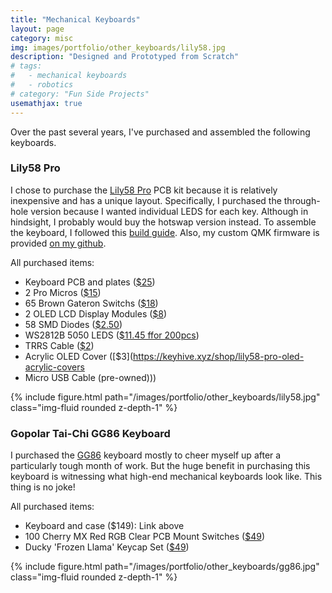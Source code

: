 ```yaml
---
title: "Mechanical Keyboards"
layout: page
category: misc
img: images/portfolio/other_keyboards/lily58.jpg
description: "Designed and Prototyped from Scratch"
# tags: 
#   - mechanical keyboards
#   - robotics
# category: "Fun Side Projects"
usemathjax: true
---
```


Over the past several years, I've purchased and assembled the following keyboards.

### Lily58 Pro

I chose to purchase the [Lily58 Pro](https://keyhive.xyz/shop/lily58) PCB kit because it is relatively inexpensive and has a unique layout. Specifically, I purchased the through-hole version because I wanted individual LEDS for each key. Although in hindsight, I probably would buy the hotswap version instead. To assemble the keyboard, I followed this [build guide](https://github.com/Keycapsss/Lily58L-Build-Guide/blob/master/buildguide_en.md). Also, my custom QMK firmware is provided [on my github](https://github.com/maegant/lily58_rgb).

All purchased items:
- Keyboard PCB and plates ([$25](https://keyhive.xyz/shop/lily58)) 
- 2 Pro Micros ([$15](https://keyhive.xyz/shop/pro-micro))
- 65 Brown Gateron Switchs ([$18](https://www.aliexpress.com/item/2255800821908641.html?spm=a2g0o.order_list.0.0.2c351802cBxvIj&gatewayAdapt=4itemAdapt))
- 2 OLED LCD Display Modules ([$8](https://www.aliexpress.com/item/2251832779154549.html?spm=a2g0o.order_list.0.0.2c351802cBxvIj&gatewayAdapt=4itemAdapt))
- 58 SMD Diodes ([$2.50](https://keyhive.xyz/shop/diodes))
- WS2812B 5050 LEDS ([$11.45 ffor 200pcs](https://www.aliexpress.com/item/2251832644098280.html?spm=a2g0o.order_list.0.0.2c351802cBxvIj&gatewayAdapt=4itemAdapt))
- TRRS Cable ([$2](https://www.aliexpress.com/item/3256803229352331.html?spm=a2g0o.productlist.0.0.34fa78aapSG84p&algo_pvid=2eb56663-9b52-479d-9620-fc56676bbb99&aem_p4p_detail=202207101641453505941802690320018937349&algo_exp_id=2eb56663-9b52-479d-9620-fc56676bbb99-3&pdp_ext_f=%7B%22sku_id%22%3A%2212000025692890634%22%7D&pdp_npi=2%40dis%21USD%21%211.85%21%21%21%21%21%40210318cb16574965053147162e994c%2112000025692890634%21sea))
- Acrylic OLED Cover ([$3](https://keyhive.xyz/shop/lily58-pro-oled-acrylic-covers 
- Micro USB Cable (pre-owned)))

<div class="d-flex justify-content-center">
		{% include figure.html path="/images/portfolio/other_keyboards/lily58.jpg" class="img-fluid rounded z-depth-1" %}
</div>


### Gopolar Tai-Chi GG86 Keyboard
I purchased the [GG86](https://kono.store/products/gopolar-tai-chi-gg86-mechanical-keyboard) keyboard mostly to cheer myself up after a particularly tough month of work. But the huge benefit in purchasing this keyboard is witnessing what high-end mechanical keyboards look like. This thing is no joke!

All purchased items:
- Keyboard and case ($149): Link above
- 100 Cherry MX Red RGB Clear PCB Mount Switches ([$49](https://mechanicalkeyboards.com/shop/index.php?l=product_detail&p=4449)) 
- Ducky 'Frozen Llama' Keycap Set ([$49](https://mechanicalkeyboards.com/shop/index.php?l=product_detail&p=5270))

<div class="d-flex justify-content-center">
		{% include figure.html path="/images/portfolio/other_keyboards/gg86.jpg" class="img-fluid rounded z-depth-1" %}
</div>

